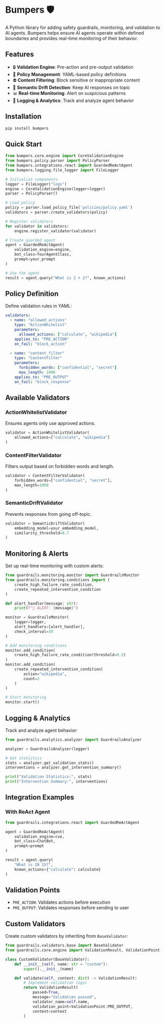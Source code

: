 # Bumpers 🛡️

A Python library for adding safety guardrails, monitoring, and validation to AI agents. Bumpers helps ensure AI agents operate within defined boundaries and provides real-time monitoring of their behavior.

## Features

- 🔒 **Validation Engine**: Pre-action and pre-output validation  
- 📜 **Policy Management**: YAML-based policy definitions  
- ⛔️ **Content Filtering**: Block sensitive or inappropriate content  
- 🎯 **Semantic Drift Detection**: Keep AI responses on topic  
- 📊 **Real-time Monitoring**: Alert on suspicious patterns  
- 📝 **Logging & Analytics**: Track and analyze agent behavior  

## Installation

```bash
pip install bumpers
```

## Quick Start

```python
from bumpers.core.engine import CoreValidationEngine
from bumpers.policy.parser import PolicyParser
from bumpers.integrations.react import GuardedReActAgent
from bumpers.logging.file_logger import FileLogger

# Initialize components
logger = FileLogger("logs")
engine = CoreValidationEngine(logger=logger)
parser = PolicyParser()

# Load policy
policy = parser.load_policy_file('policies/policy.yaml')
validators = parser.create_validators(policy)

# Register validators
for validator in validators:
    engine.register_validator(validator)

# Create guarded agent
agent = GuardedReActAgent(
    validation_engine=engine,
    bot_class=YourAgentClass,
    prompt=your_prompt
)

# Use the agent
result = agent.query("What is 2 + 2?", known_actions)
```

## Policy Definition

Define validation rules in YAML:

```yaml
validators:
  - name: "allowed_actions"
    type: "ActionWhitelist"
    parameters:
      allowed_actions: ["calculate", "wikipedia"]
    applies_to: "PRE_ACTION"
    on_fail: "block_action"
  
  - name: "content_filter"
    type: "ContentFilter"
    parameters:
      forbidden_words: ["confidential", "secret"]
      max_length: 1000
    applies_to: "PRE_OUTPUT"
    on_fail: "block_response"
```

## Available Validators

### ActionWhitelistValidator

Ensures agents only use approved actions.

```python
validator = ActionWhitelistValidator(
    allowed_actions=["calculate", "wikipedia"]
)
```

### ContentFilterValidator

Filters output based on forbidden words and length.

```python
validator = ContentFilterValidator(
    forbidden_words=["confidential", "secret"],
    max_length=1000
)
```

### SemanticDriftValidator

Prevents responses from going off-topic.

```python
validator = SemanticDriftValidator(
    embedding_model=your_embedding_model,
    similarity_threshold=0.7
)
```

## Monitoring & Alerts

Set up real-time monitoring with custom alerts:

```python
from guardrails.monitoring.monitor import GuardrailsMonitor
from guardrails.monitoring.conditions import (
    create_high_failure_rate_condition,
    create_repeated_intervention_condition
)

def alert_handler(message: str):
    print(f"🚨 ALERT: {message}")

monitor = GuardrailsMonitor(
    logger=logger,
    alert_handlers=[alert_handler],
    check_interval=30
)

# Add monitoring conditions
monitor.add_condition(
    create_high_failure_rate_condition(threshold=0.3)
)
monitor.add_condition(
    create_repeated_intervention_condition(
        action="wikipedia",
        count=2
    )
)

# Start monitoring
monitor.start()
```

## Logging & Analytics

Track and analyze agent behavior:

```python
from guardrails.analytics.analyzer import GuardrailsAnalyzer

analyzer = GuardrailsAnalyzer(logger)

# Get statistics
stats = analyzer.get_validation_stats()
interventions = analyzer.get_intervention_summary()

print("Validation Statistics:", stats)
print("Intervention Summary:", interventions)
```

## Integration Examples

### With ReAct Agent

```python
from guardrails.integrations.react import GuardedReActAgent

agent = GuardedReActAgent(
    validation_engine=cve,
    bot_class=ChatBot,
    prompt=prompt
)

result = agent.query(
    "What is 20 15?",
    known_actions={"calculate": calculate}
)
```

## Validation Points

- `PRE_ACTION`: Validates actions before execution
- `PRE_OUTPUT`: Validates responses before sending to user

## Custom Validators

Create custom validators by inheriting from `BaseValidator`:

```python
from guardrails.validators.base import BaseValidator
from guardrails.core.engine import ValidationResult, ValidationPoint

class CustomValidator(BaseValidator):
    def __init__(self, name: str = "custom"):
        super().__init__(name)

    def validate(self, context: dict) -> ValidationResult:
        # Implement validation logic
        return ValidationResult(
            passed=True,
            message="Validation passed",
            validator_name=self.name,
            validation_point=ValidationPoint.PRE_OUTPUT,
            context=context
        )
```